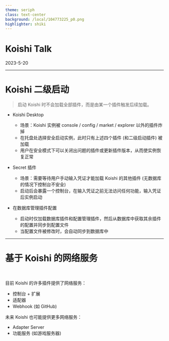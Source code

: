 ```yaml
---
theme: seriph
class: text-center
background: /local/104773225_p0.png
highlighter: shiki
---
```


# Koishi Talk

<div class="opacity-80">
2023-5-20
</div>

---

# Koishi 二级启动

> 启动 Koishi 时不会加载全部插件，而是由某一个插件触发后续加载。

- Koishi Desktop
  - 场景：Koishi 实例被 console / config / market / explorer 以外的插件炸掉
  - 在托盘处选择安全启动实例，此时只有上述四个插件 (和二级启动插件) 被加载
  - 用户在安全模式下可以关闭出问题的插件或更新插件版本，从而使实例恢复正常

- Secret 插件
  - 场景：需要等待用户手动输入凭证才能加载 Koishi 的其他插件 (无数据库的情况下控制台不安全)
  - 启动后会暴露一个控制台，在输入凭证之前无法访问任何功能，输入凭证后实例启动

- 在数据库管理插件配置
  - 启动时仅加载数据库插件和配置管理插件，然后从数据库中获取其余插件的配置并同步到配置文件
  - 当配置文件被修改时，会自动同步到数据库中

---

# 基于 Koishi 的网络服务

<br>

目前 Koishi 的许多插件提供了网络服务：

- 控制台 + 扩展
- 适配器
- Webhook (如 GitHub)

未来 Koishi 也可能提供更多网络服务：

- Adapter Server
- 功能服务 (如游戏服务器)

